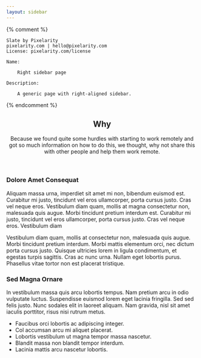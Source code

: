 ```yaml
---
layout: sidebar
---
```


{% comment %}

	Slate by Pixelarity
	pixelarity.com | hello@pixelarity.com
	License: pixelarity.com/license

	Name:

		Right sidebar page

	Description:

		A generic page with right-aligned sidebar.

{% endcomment %}

<header class="major">
	<h2>Why</h2>
	<p>Because we found quite some hurdles with starting to work remotely and got so much information on how to do this, we thought, why not share this with other people and help them work remote.</p>
</header>

### Dolore Amet Consequat

Aliquam massa urna, imperdiet sit amet mi non, bibendum euismod est. Curabitur mi justo, tincidunt vel eros ullamcorper, porta cursus justo. Cras vel neque eros. Vestibulum diam quam, mollis at magna consectetur non, malesuada quis augue. Morbi tincidunt pretium interdum est. Curabitur mi justo, tincidunt vel eros ullamcorper, porta cursus justo. Cras vel neque eros. Vestibulum diam

Vestibulum diam quam, mollis at consectetur non, malesuada quis augue. Morbi tincidunt pretium interdum. Morbi mattis elementum orci, nec dictum porta cursus justo. Quisque ultricies lorem in ligula condimentum, et egestas turpis sagittis. Cras ac nunc urna. Nullam eget lobortis purus. Phasellus vitae tortor non est placerat tristique.

### Sed Magna Ornare

In vestibulum massa quis arcu lobortis tempus. Nam pretium arcu in odio vulputate luctus. Suspendisse euismod lorem eget lacinia fringilla. Sed sed felis justo. Nunc sodales elit in laoreet aliquam. Nam gravida, nisl sit amet iaculis porttitor, risus nisi rutrum metus.

 - Faucibus orci lobortis ac adipiscing integer.
 - Col accumsan arcu mi aliquet placerat.
 - Lobortis vestibulum ut magna tempor massa nascetur.
 - Blandit massa non blandit tempor interdum.
 - Lacinia mattis arcu nascetur lobortis.
